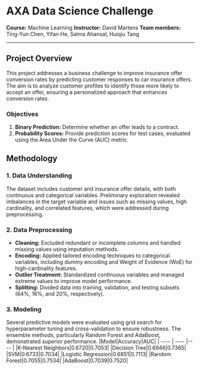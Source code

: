 # AXA Data Science Challenge

**Course:** Machine Learning
**Instructor:** David Martens
**Team members:** Ting-Yun Chen, Yifan He, Salma Ahansal, Huiqiu Tang

---

## Project Overview
This project addresses a business challenge to improve insurance offer conversion rates by predicting customer responses to car insurance offers. The aim is to analyze customer profiles to identify those more likely to accept an offer, ensuring a personalized approach that enhances conversion rates.
### Objectives
1. **Binary Prediction:** Determine whether an offer leads to a contract.
2. **Probability Scores:** Provide prediction scores for test cases, evaluated using the Area Under the Curve (AUC) metric.

## Methodology
### 1. Data Understanding
The dataset includes customer and insurance offer details, with both continuous and categorical variables. Preliminary exploration revealed imbalances in the target variable and issues such as missing values, high cardinality, and correlated features, which were addressed during preprocessing.

### 2. Data Preprocessing
* **Cleaning:** Excluded redundant or incomplete columns and handled missing values using imputation methods.
* **Encoding:** Applied tailored encoding techniques to categorical variables, including dummy encoding and Weight of Evidence (WoE) for high-cardinality features.
* **Outlier Treatment:** Standardized continuous variables and managed extreme values to improve model performance.
* **Splitting:** Divided data into training, validation, and testing subsets (64%, 16%, and 20%, respectively).
### 3. Modeling
Several predictive models were evaluated using grid search for hyperparameter tuning and cross-validation to ensure robustness. The ensemble methods, particularly Random Forest and AdaBoost, demonstrated superior performance.
|Model|Accuracy|AUC|
| ---- | ---- |---- |
|K-Nearest Neighbors|0.6720|0.7053|
|Decision Tree|0.6946|0.7365|
|SVM|0.6733|0.7034|
|Logistic Regression|0.6851|0.7113|
|Random Forest|0.7055|0.7534|
|AdaBoost|0.7039|0.7520|


